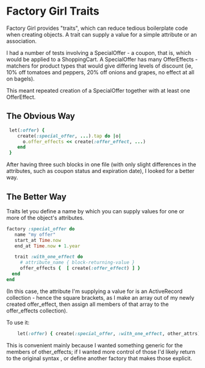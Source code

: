 
# Factory Girl Traits

Factory Girl provides "traits", which can reduce tedious boilerplate code when creating objects.  A trait can supply a value for a simple attribute or an association.

I had a number of tests involving a SpecialOffer - a coupon, that is, which would be applied to a ShoppingCart.  A SpecialOffer has many OfferEffects - matchers for product types that would give differing levels of discount (ie, 10% off tomatoes and peppers,  20% off onions and grapes, no effect at all on bagels).

This meant repeated creation of a SpecialOffer together with at least one OfferEffect.

## The Obvious Way

```ruby
 let(:offer) { 
    create(:special_offer, ...).tap do |o|
      o.offer_effects << create(:offer_effect, ...)
    end
 }
```

After having three such blocks in one file (with only slight differences in the attributes, such as coupon status and expiration date), I looked for a better way.

## The Better Way

Traits let you define a name by which you can supply values for one or more of the object's attributes.

```ruby
factory :special_offer do
   name "my offer"
   start_at Time.now
   end_at Time.now + 1.year

   trait :with_one_effect do
     # attribute_name { block-returning-value }
     offer_effects {  [ create(:offer_effect) ] }
  end
end
```

(In this case, the attribute I'm supplying a value for is an ActiveRecord collection - hence the square brackets, as I make an array out of my newly created offer_effect, then assign all members of that array to the offer_effects collection).

To use it:

```ruby
    let(:offer) { create(:special_offer, :with_one_effect, other_attrs) }
```

This is convenient mainly because I wanted something generic for the members of other_effects; if I wanted more control of those I'd likely return to the original syntax , or define another factory that makes those explicit.


